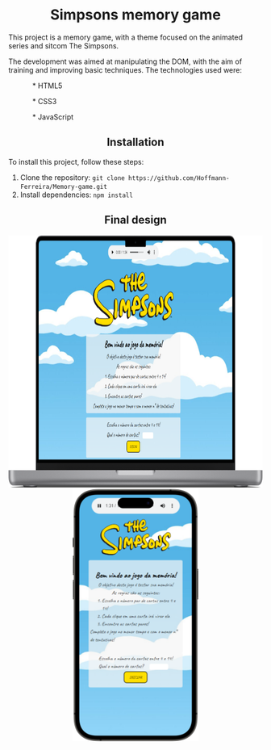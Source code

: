 <h1 align=center>Simpsons memory game</h1>

<p>This project is a memory game, with a theme focused on the animated series and sitcom The Simpsons. </p>

<p>The development was aimed at manipulating the DOM, with the aim of training and improving basic techniques. The technologies used were: </p>
<ol>
  <ul>* HTML5</ul>
  <ul>* CSS3</ul>
  <ul>* JavaScript</ul>
</ol>

<h2 align=center>Installation</h2>

<p>To install this project, follow these steps:</p>

<ol>
  <li>Clone the repository: <code>git clone https://github.com/Hoffmann-Ferreira/Memory-game.git</code></li>
  <li>Install dependencies: <code>npm install</code></li>
</ol>

<h2 align=center>Final design</h2>

<div align=center>
    <img src="./images/gameMacbook.png" alt="imagen meramente ilustrativa" width="750" height="500"/>
    <img src="./images/iPhone.png" alt="imagen meramente ilustrativa" width="250" height="500"/>
</div>



